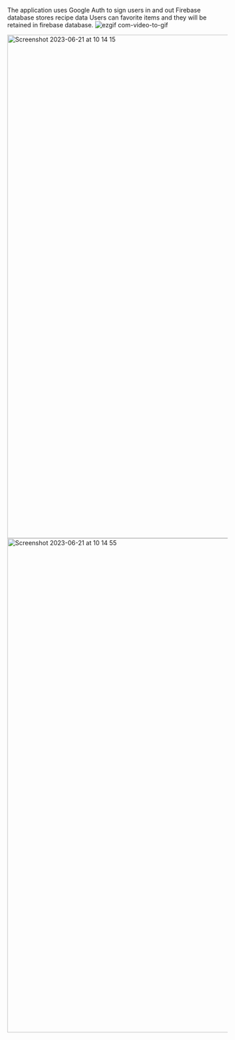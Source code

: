 The application uses Google Auth to sign users in and out
Firebase database stores recipe data 
Users can favorite items and they will be retained in firebase database.
![ezgif com-video-to-gif](https://github.com/kylecalbert/cc9-recipe-app-challenge/assets/20683951/f215fc92-0540-4614-b7b8-2c1f0663aefa)

<img width="1151" alt="Screenshot 2023-06-21 at 10 14 15" src="https://github.com/kylecalbert/cc9-recipe-app-challenge/assets/20683951/885ac1ef-ff13-46a7-bd97-625ab0977721">
<img width="1130" alt="Screenshot 2023-06-21 at 10 14 55" src="https://github.com/kylecalbert/cc9-recipe-app-challenge/assets/20683951/3d7f10c6-885f-4711-99ca-b6270a558457">
